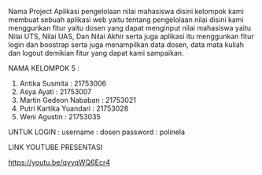 Nama Project Aplikasi pengelolaan nilai mahasiswa disini kelompok kami membuat sebuah aplikasi web yaitu tentang pengelolaan nilai disini kami menggunkan fitur yaitu dosen yang dapat menginput nilai mahasiswa yaitu Nilai UTS, Nilai UAS, Dan Nilai Akhir serta juga aplikasi itu menggunkan fitur login dan boostrap serta juga menampilkan data dosen, data mata kuliah dan logout demikian fitur yang dapat kami sampaikan.

NAMA KELOMPOK 5 :
1. Antika Susmita           : 21753006
2. Asya Ayati               : 21753007
3. Martin Gedeon Nababan    : 21753021
4. Putri Kartika Yuandari   : 21753028
5. Weni Agustin             : 21753035 

UNTUK LOGIN :
username    : dosen
password    : polinela

LINK YOUTUBE PRESENTASI

https://youtu.be/qyyqWQ6Ecr4

